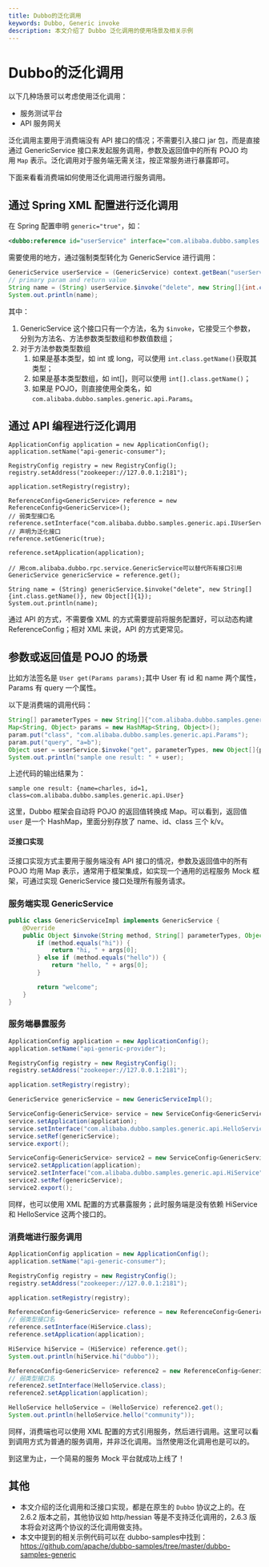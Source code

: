 ```yaml
---
title: Dubbo的泛化调用
keywords: Dubbo, Generic invoke
description: 本文介绍了 Dubbo 泛化调用的使用场景及相关示例
---
```


# Dubbo的泛化调用

以下几种场景可以考虑使用泛化调用：

- 服务测试平台
- API 服务网关

泛化调用主要用于消费端没有 API 接口的情况；不需要引入接口 jar 包，而是直接通过 GenericService 接口来发起服务调用，参数及返回值中的所有 POJO 均用 `Map` 表示。泛化调用对于服务端无需关注，按正常服务进行暴露即可。

下面来看看消费端如何使用泛化调用进行服务调用。

## 通过 Spring XML 配置进行泛化调用

在 Spring 配置申明 `generic="true"`，如：

```xml
<dubbo:reference id="userService" interface="com.alibaba.dubbo.samples.generic.api.IUserService" generic="true"/>
```

需要使用的地方，通过强制类型转化为 GenericService 进行调用：

```java
GenericService userService = (GenericService) context.getBean("userService");
// primary param and return value
String name = (String) userService.$invoke("delete", new String[]{int.class.getName()}, new Object[]{1});
System.out.println(name);
```

其中：

1. GenericService 这个接口只有一个方法，名为 `$invoke`，它接受三个参数，分别为方法名、方法参数类型数组和参数值数组；
2. 对于方法参数类型数组
   1. 如果是基本类型，如 int 或 long，可以使用 `int.class.getName()`获取其类型；
   2. 如果是基本类型数组，如 int[]，则可以使用 `int[].class.getName()`；
   3. 如果是 POJO，则直接使用全类名，如 `com.alibaba.dubbo.samples.generic.api.Params`。

## 通过 API 编程进行泛化调用

```
ApplicationConfig application = new ApplicationConfig();
application.setName("api-generic-consumer");

RegistryConfig registry = new RegistryConfig();
registry.setAddress("zookeeper://127.0.0.1:2181");

application.setRegistry(registry);

ReferenceConfig<GenericService> reference = new ReferenceConfig<GenericService>();
// 弱类型接口名
reference.setInterface("com.alibaba.dubbo.samples.generic.api.IUserService");
// 声明为泛化接口
reference.setGeneric(true);

reference.setApplication(application);

// 用com.alibaba.dubbo.rpc.service.GenericService可以替代所有接口引用
GenericService genericService = reference.get();

String name = (String) genericService.$invoke("delete", new String[]{int.class.getName()}, new Object[]{1});
System.out.println(name);
```

通过 API 的方式，不需要像 XML 的方式需要提前将服务配置好，可以动态构建 ReferenceConfig；相对 XML 来说，API 的方式更常见。

## 参数或返回值是 POJO 的场景

比如方法签名是 `User get(Params params);`其中 User 有 id 和 name 两个属性，Params 有 query 一个属性。

以下是消费端的调用代码：

```java
String[] parameterTypes = new String[]{"com.alibaba.dubbo.samples.generic.api.Params"};
Map<String, Object> params = new HashMap<String, Object>();
param.put("class", "com.alibaba.dubbo.samples.generic.api.Params");
param.put("query", "a=b");
Object user = userService.$invoke("get", parameterTypes, new Object[]{param});
System.out.println("sample one result: " + user);
```

上述代码的输出结果为：

```shell
sample one result: {name=charles, id=1, class=com.alibaba.dubbo.samples.generic.api.User}
```

这里，Dubbo 框架会自动将 POJO 的返回值转换成 Map。可以看到，返回值 `user` 是一个 HashMap，里面分别存放了 name、id、class 三个 k/v。

#### 泛接口实现

泛接口实现方式主要用于服务端没有 API 接口的情况，参数及返回值中的所有 POJO 均用 Map 表示，通常用于框架集成，如实现一个通用的远程服务 Mock 框架，可通过实现 GenericService 接口处理所有服务请求。

### 服务端实现 GenericService

```java
public class GenericServiceImpl implements GenericService {
    @Override
    public Object $invoke(String method, String[] parameterTypes, Object[] args) throws GenericException {
        if (method.equals("hi")) {
            return "hi, " + args[0];
        } else if (method.equals("hello")) {
            return "hello, " + args[0];
        }

        return "welcome";
    }
}
```

### 服务端暴露服务

```java
ApplicationConfig application = new ApplicationConfig();
application.setName("api-generic-provider");

RegistryConfig registry = new RegistryConfig();
registry.setAddress("zookeeper://127.0.0.1:2181");

application.setRegistry(registry);

GenericService genericService = new GenericServiceImpl();

ServiceConfig<GenericService> service = new ServiceConfig<GenericService>();
service.setApplication(application);
service.setInterface("com.alibaba.dubbo.samples.generic.api.HelloService");
service.setRef(genericService);
service.export();

ServiceConfig<GenericService> service2 = new ServiceConfig<GenericService>();
service2.setApplication(application);
service2.setInterface("com.alibaba.dubbo.samples.generic.api.HiService");
service2.setRef(genericService);
service2.export();
```

同样，也可以使用 XML 配置的方式暴露服务；此时服务端是没有依赖 HiService 和 HelloService 这两个接口的。

### 消费端进行服务调用

```java
ApplicationConfig application = new ApplicationConfig();
application.setName("api-generic-consumer");

RegistryConfig registry = new RegistryConfig();
registry.setAddress("zookeeper://127.0.0.1:2181");

application.setRegistry(registry);

ReferenceConfig<GenericService> reference = new ReferenceConfig<GenericService>();
// 弱类型接口名
reference.setInterface(HiService.class);
reference.setApplication(application);

HiService hiService = (HiService) reference.get();
System.out.println(hiService.hi("dubbo"));

ReferenceConfig<GenericService> reference2 = new ReferenceConfig<GenericService>();
// 弱类型接口名
reference2.setInterface(HelloService.class);
reference2.setApplication(application);

HelloService helloService = (HelloService) reference2.get();
System.out.println(helloService.hello("community"));
```

同样，消费端也可以使用 XML 配置的方式引用服务，然后进行调用。这里可以看到调用方式为普通的服务调用，并非泛化调用。当然使用泛化调用也是可以的。

到这里为止，一个简易的服务 Mock 平台就成功上线了！

## 其他

* 本文介绍的泛化调用和泛接口实现，都是在原生的 `Dubbo` 协议之上的。在 2.6.2 版本之前，其他协议如 http/hessian 等是不支持泛化调用的，2.6.3 版本将会对这两个协议的泛化调用做支持。
* 本文中提到的相关示例代码可以在 dubbo-samples中找到：https://github.com/apache/dubbo-samples/tree/master/dubbo-samples-generic